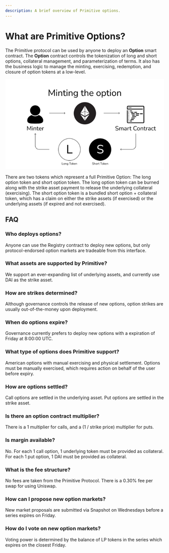 ```yaml
---
description: A brief overview of Primitive options.
---
```


# What are Primitive Options?

The Primitive protocol can be used by anyone to deploy an **Option** smart contract. The **Option** contract controls the tokenization of long and short options, collateral management, and parameterization of terms. It also has the business logic to manage the minting, exercising, redemption, and closure of option tokens at a low-level. 

![Minting Primitive Options.](../.gitbook/assets/mintingoptions.png)

There are two tokens which represent a full Primitive Option: The long option token and short option token. The long option token can be burned along with the  strike asset payment to release the underlying collateral \(exercising\). The short option token is a bundled short option + collateral token, which has a claim on either the strike assets \(if exercised\) or the underlying assets \(if expired and not exercised\).

## FAQ

### Who deploys options? 

Anyone can use the Registry contract to deploy new options, but only protocol-endorsed option markets are tradeable from this interface. 

### What assets are supported by Primitive? 

We support an ever-expanding list of underlying assets, and currently use DAI as the strike asset. 

### How are strikes determined? 

Although governance controls the release of new options, option strikes are usually out-of-the-money upon deployment. 

### When do options expire? 

Governance currently prefers to deploy new options with a expiration of Friday at 8:00:00 UTC. 

### What type of options does Primitive support? 

American options with manual exercising and physical settlement. Options must be manually exercised, which requires action on behalf of the user before expiry. 

### How are options settled? 

Call options are settled in the underlying asset. Put options are settled in the strike asset. 

### Is there an option contract multiplier? 

There is a 1 multiplier for calls, and a \(1 / strike price\) multiplier for puts. 

### Is margin available? 

No. For each 1 call option, 1 underlying token must be provided as collateral. For each 1 put option, 1 DAI must be provided as collateral. 

### What is the fee structure? 

No fees are taken from the Primitive Protocol. There is a 0.30% fee per swap for using Uniswap. 

### How can I propose new option markets? 

New market proposals are submitted via Snapshot on Wednesdays before a series expires on Friday. 

### How do I vote on new option markets? 

Voting power is determined by the balance of LP tokens in the series which expires on the closest Friday.

